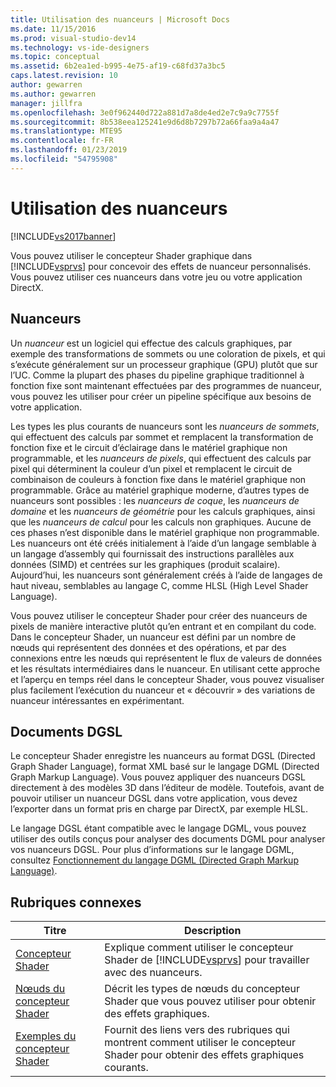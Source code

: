 ```yaml
---
title: Utilisation des nuanceurs | Microsoft Docs
ms.date: 11/15/2016
ms.prod: visual-studio-dev14
ms.technology: vs-ide-designers
ms.topic: conceptual
ms.assetid: 6b2ea1ed-b995-4e75-af19-c68fd37a3bc5
caps.latest.revision: 10
author: gewarren
ms.author: gewarren
manager: jillfra
ms.openlocfilehash: 3e0f962440d722a881d7a8de4ed2e7c9a9c7755f
ms.sourcegitcommit: 8b538eea125241e9d6d8b7297b72a66faa9a4a47
ms.translationtype: MTE95
ms.contentlocale: fr-FR
ms.lasthandoff: 01/23/2019
ms.locfileid: "54795908"
---
```

# <a name="working-with-shaders"></a>Utilisation des nuanceurs
[!INCLUDE[vs2017banner](../includes/vs2017banner.md)]

Vous pouvez utiliser le concepteur Shader graphique dans [!INCLUDE[vsprvs](../includes/vsprvs-md.md)] pour concevoir des effets de nuanceur personnalisés. Vous pouvez utiliser ces nuanceurs dans votre jeu ou votre application DirectX.  
  
## <a name="shaders"></a>Nuanceurs  
 Un *nuanceur* est un logiciel qui effectue des calculs graphiques, par exemple des transformations de sommets ou une coloration de pixels, et qui s’exécute généralement sur un processeur graphique (GPU) plutôt que sur l’UC. Comme la plupart des phases du pipeline graphique traditionnel à fonction fixe sont maintenant effectuées par des programmes de nuanceur, vous pouvez les utiliser pour créer un pipeline spécifique aux besoins de votre application.  
  
 Les types les plus courants de nuanceurs sont les *nuanceurs de sommets*, qui effectuent des calculs par sommet et remplacent la transformation de fonction fixe et le circuit d’éclairage dans le matériel graphique non programmable, et les *nuanceurs de pixels*, qui effectuent des calculs par pixel qui déterminent la couleur d’un pixel et remplacent le circuit de combinaison de couleurs à fonction fixe dans le matériel graphique non programmable. Grâce au matériel graphique moderne, d’autres types de nuanceurs sont possibles : les *nuanceurs de coque*, les *nuanceurs de domaine* et les *nuanceurs de géométrie* pour les calculs graphiques, ainsi que les *nuanceurs de calcul* pour les calculs non graphiques. Aucune de ces phases n’est disponible dans le matériel graphique non programmable. Les nuanceurs ont été créés initialement à l’aide d’un langage semblable à un langage d’assembly qui fournissait des instructions parallèles aux données (SIMD) et centrées sur les graphiques (produit scalaire). Aujourd’hui, les nuanceurs sont généralement créés à l’aide de langages de haut niveau, semblables au langage C, comme HLSL (High Level Shader Language).  
  
 Vous pouvez utiliser le concepteur Shader pour créer des nuanceurs de pixels de manière interactive plutôt qu’en entrant et en compilant du code. Dans le concepteur Shader, un nuanceur est défini par un nombre de nœuds qui représentent des données et des opérations, et par des connexions entre les nœuds qui représentent le flux de valeurs de données et les résultats intermédiaires dans le nuanceur. En utilisant cette approche et l’aperçu en temps réel dans le concepteur Shader, vous pouvez visualiser plus facilement l’exécution du nuanceur et « découvrir » des variations de nuanceur intéressantes en expérimentant.  
  
## <a name="dgsl-documents"></a>Documents DGSL  
 Le concepteur Shader enregistre les nuanceurs au format DGSL (Directed Graph Shader Language), format XML basé sur le langage DGML (Directed Graph Markup Language). Vous pouvez appliquer des nuanceurs DGSL directement à des modèles 3D dans l’éditeur de modèle. Toutefois, avant de pouvoir utiliser un nuanceur DGSL dans votre application, vous devez l’exporter dans un format pris en charge par DirectX, par exemple HLSL.  
  
 Le langage DGSL étant compatible avec le langage DGML, vous pouvez utiliser des outils conçus pour analyser des documents DGML pour analyser vos nuanceurs DGSL. Pour plus d’informations sur le langage DGML, consultez [Fonctionnement du langage DGML (Directed Graph Markup Language)](http://msdn.microsoft.com/library/ee842619.aspx).  
  
## <a name="related-topics"></a>Rubriques connexes  
  
|Titre|Description|  
|-----------|-----------------|  
|[Concepteur Shader](../designers/shader-designer.md)|Explique comment utiliser le concepteur Shader de [!INCLUDE[vsprvs](../includes/vsprvs-md.md)] pour travailler avec des nuanceurs.|  
|[Nœuds du concepteur Shader](../designers/shader-designer-nodes.md)|Décrit les types de nœuds du concepteur Shader que vous pouvez utiliser pour obtenir des effets graphiques.|  
|[Exemples du concepteur Shader](../designers/shader-designer-examples.md)|Fournit des liens vers des rubriques qui montrent comment utiliser le concepteur Shader pour obtenir des effets graphiques courants.|
